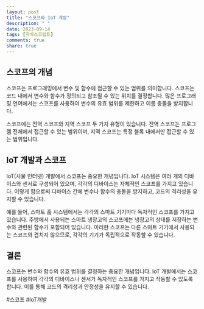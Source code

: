 ```yaml
---
layout: post
title: "스코프와 IoT 개발"
description: " "
date: 2023-09-14
tags: [자바스크립트]
comments: true
share: true
---
```


## 스코프의 개념

스코프는 프로그래밍에서 변수 및 함수에 접근할 수 있는 범위를 의미합니다. 스코프는 코드 내에서 변수와 함수가 정의되고 참조될 수 있는 위치를 결정합니다. 많은 프로그래밍 언어에서는 스코프를 사용하여 변수의 유효 범위를 제한하고 이름 충돌을 방지합니다.

스코프에는 전역 스코프와 지역 스코프 두 가지 유형이 있습니다. 전역 스코프는 프로그램 전체에서 접근할 수 있는 범위이며, 지역 스코프는 특정 블록 내에서만 접근할 수 있는 범위입니다.

## IoT 개발과 스코프

IoT(사물 인터넷) 개발에서 스코프는 중요한 개념입니다. IoT 시스템은 여러 개의 디바이스와 센서로 구성되어 있으며, 각각의 디바이스는 자체적인 스코프를 가지고 있습니다. 이렇게 함으로써 디바이스 간에 변수나 함수의 충돌을 방지하고, 코드의 격리성을 유지할 수 있습니다.

예를 들어, 스마트 홈 시스템에서는 각각의 스마트 기기마다 독자적인 스코프를 가지고 있습니다. 주방에서 사용되는 스마트 냉장고의 스코프에는 냉장고의 상태를 저장하는 변수와 관련된 함수가 포함되어 있습니다. 이러한 스코프는 다른 스마트 기기에서 사용되는 스코프와 겹치지 않으므로, 각각의 기기가 독립적으로 작동할 수 있습니다.

## 결론

스코프는 변수와 함수의 유효 범위를 결정하는 중요한 개념입니다. IoT 개발에서는 스코프를 사용하여 각각의 디바이스나 센서가 독자적인 스코프를 가지고 작동할 수 있도록 합니다. 이를 통해 코드의 격리성과 안정성을 유지할 수 있습니다.

#스코프 #IoT개발